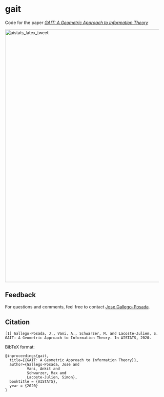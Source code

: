 # gait  
Code for the paper [*GAIT: A Geometric Approach to Information Theory*](https://arxiv.org/abs/1906.08325)

<img width="826" alt="aistats_latex_tweet" src="https://user-images.githubusercontent.com/8620503/111079867-5771b380-84d2-11eb-83b2-22c5556b5276.png">

## Feedback
For questions and comments, feel free to contact [Jose Gallego-Posada](mailto:gallegoj@mila.quebec).

## Citation
```
[1] Gallego-Posada, J., Vani, A., Schwarzer, M. and Lacoste-Julien, S. GAIT: A Geometric Approach to Information Theory. In AISTATS, 2020.
```

BibTeX format:
```
@inproceedings{gait,
  title={{GAIT: A Geometric Approach to Information Theory}},
  author={Gallego-Posada, Jose and
          Vani, Ankit and
          Schwarzer, Max and
          Lacoste-Julien, Simon},
  booktitle = {AISTATS},  
  year = {2020}
}
```
